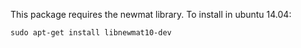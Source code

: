 This package requires the newmat library.
To install in ubuntu 14.04:

    sudo apt-get install libnewmat10-dev
